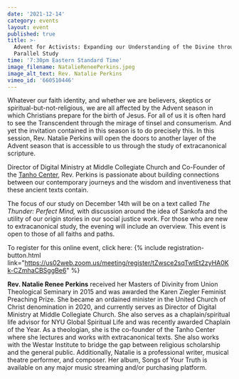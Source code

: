 ```yaml
---
date: '2021-12-14'
category: events
layout: event
published: true
title: >-
  Advent for Activists: Expanding our Understanding of the Divine through
  Parallel Study
time: '7:30pm Eastern Standard Time'
image_filename: NatalieReneePerkins.jpeg
image_alt_text: Rev. Natalie Perkins
vimeo_id: '660510446'
---
```

Whatever our faith identity, and whether we are believers, skeptics or spiritual-but-not-religious, we are all affected by the Advent season in which Christians prepare for the birth of Jesus. For all of us it is often hard to see the Transcendent through the mirage of tinsel and consumerism. And yet the invitation contained in this season is to do precisely this. In this session, Rev. Natalie Perkins will open the doors to another layer of the Advent season that is accessible to us through the study of extracanonical scripture.

Director of Digital Ministry at Middle Collegiate Church and Co-Founder of the [Tanho Center](https://www.tanhocenter.org/Advent-2021), Rev. Perkins is passionate about building connections between our contemporary journeys and the wisdom and inventiveness that these ancient texts contain. 

The focus of our study on December 14th will be on a text called _The Thunder: Perfect Mind,_ with discussion around the idea of Sankofa and the utility of our origin stories in our social justice work. For those who are new to extracanonical study, the evening will include an overview. This event is open to those of all faiths and paths.

To register for this online event, click here: 
{% include registration-button.html link="https://us02web.zoom.us/meeting/register/tZwsce2sqTwtEt2zyHA0Kk-CZmhaCBSggBe6" %}

**Rev. Natalie Renee Perkins** received her Masters of Divinity from Union Theological Seminary in 2015 and was awarded the Karen Ziegler Feminist Preaching Prize. She became an ordained minister in the United Church of Christ denomination in 2020, and currently serves as Director of Digital Ministry at Middle Collegiate Church. She also serves as a chaplain/spiritual life advisor for NYU Global Spiritual Life and was recently awarded Chaplain of the Year. As a theologian, she is the co-founder of the Tanho Center where she lectures and works with extracanonical texts. She also works with the Westar Institute to bridge the gap between religious scholarship and the general public. Additionally, Natalie is a professional writer, musical theatre performer, and composer. Her album, Songs of Your Truth is available on any major music streaming and/or purchasing platform.
